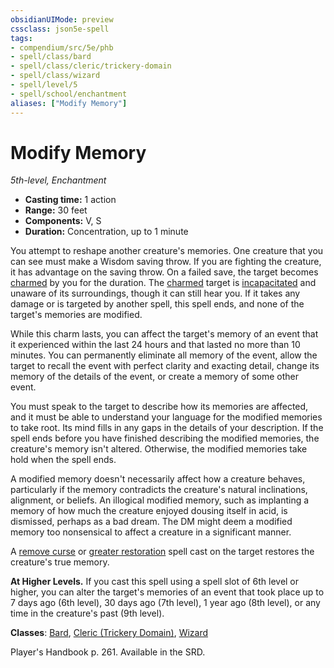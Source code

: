 ```yaml
---
obsidianUIMode: preview
cssclass: json5e-spell
tags:
- compendium/src/5e/phb
- spell/class/bard
- spell/class/cleric/trickery-domain
- spell/class/wizard
- spell/level/5
- spell/school/enchantment
aliases: ["Modify Memory"]
---
```

# Modify Memory
*5th-level, Enchantment*  

- **Casting time:** 1 action
- **Range:** 30 feet
- **Components:** V, S
- **Duration:** Concentration, up to 1 minute

You attempt to reshape another creature's memories. One creature that you can see must make a Wisdom saving throw. If you are fighting the creature, it has advantage on the saving throw. On a failed save, the target becomes [charmed](../../../Rules%20&%20Options/5e%20Rules/conditions.md##charmed) by you for the duration. The [charmed](../../../Rules%20&%20Options/5e%20Rules/conditions.md##charmed) target is [incapacitated](../../../Rules%20&%20Options/5e%20Rules/conditions.md##incapacitated) and unaware of its surroundings, though it can still hear you. If it takes any damage or is targeted by another spell, this spell ends, and none of the target's memories are modified.

While this charm lasts, you can affect the target's memory of an event that it experienced within the last 24 hours and that lasted no more than 10 minutes. You can permanently eliminate all memory of the event, allow the target to recall the event with perfect clarity and exacting detail, change its memory of the details of the event, or create a memory of some other event.

You must speak to the target to describe how its memories are affected, and it must be able to understand your language for the modified memories to take root. Its mind fills in any gaps in the details of your description. If the spell ends before you have finished describing the modified memories, the creature's memory isn't altered. Otherwise, the modified memories take hold when the spell ends.

A modified memory doesn't necessarily affect how a creature behaves, particularly if the memory contradicts the creature's natural inclinations, alignment, or beliefs. An illogical modified memory, such as implanting a memory of how much the creature enjoyed dousing itself in acid, is dismissed, perhaps as a bad dream. The DM might deem a modified memory too nonsensical to affect a creature in a significant manner.

A [remove curse](../../spells/remove-curse.md#) or [greater restoration](../../spells/greater-restoration.md#) spell cast on the target restores the creature's true memory.

**At Higher Levels.** If you cast this spell using a spell slot of 6th level or higher, you can alter the target's memories of an event that took place up to 7 days ago (6th level), 30 days ago (7th level), 1 year ago (8th level), or any time in the creature's past (9th level).

**Classes**: [Bard](../../classes/bard.md#), [Cleric (Trickery Domain)](../../classes/cleric-trickery-domain.md#), [Wizard](../../classes/wizard.md#)

Player's Handbook p. 261. Available in the SRD.